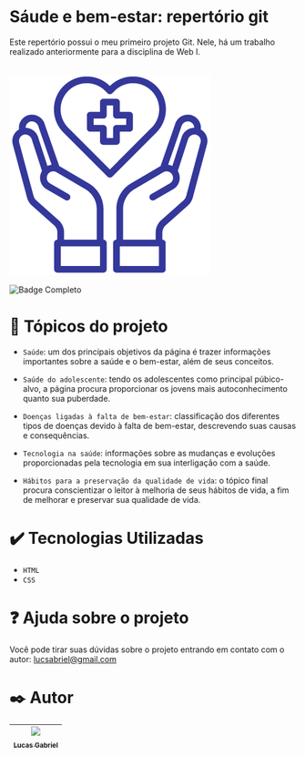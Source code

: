 <h1 > Sáude e bem-estar: repertório git  </h1>
Este repertório possui o meu primeiro projeto Git. Nele, há um trabalho realizado anteriormente para a disciplina de Web I.

<br>![Imagem Git](https://github.com/lucsabriel/Trabalho-de-Web/blob/main/saude-bem-estar.png)

![Badge Completo](https://img.shields.io/badge/Status-Completo-brightgreen)
<br>
 
 # :hammer: Tópicos do projeto

- `Saúde`: um dos principais objetivos da página é trazer informações importantes sobre a saúde e o bem-estar, além de seus conceitos.
 
- `Saúde do adolescente`: tendo os adolescentes como principal púbico-alvo, a página procura proporcionar os jovens mais autoconhecimento quanto sua puberdade. 

- `Doenças ligadas à falta de bem-estar`: classificação dos diferentes tipos de doenças devido à falta de bem-estar, descrevendo suas causas e consequências.

- `Tecnologia na saúde`: informações sobre as mudanças e evoluções proporcionadas pela tecnologia em sua interligação com a saúde.

- `Hábitos para a preservação da qualidade de vida`: o tópico final procura conscientizar o leitor à melhoria de seus hábitos de vida, a fim de melhorar e preservar sua qualidade de vida.

# :heavy_check_mark: Tecnologias Utilizadas

- `HTML`
- `CSS`

# :question: Ajuda sobre o projeto

Você pode tirar suas dúvidas sobre o projeto entrando em contato com o autor: lucsabriel@gmail.com

# :black_nib: Autor

| [<img src="https://avatars.githubusercontent.com/u/119265919?s=400&u=2d3877dd88e0f95733273164329345a52f35df7e&v=4" width=115><br><sub>Lucas Gabriel</sub>](https://github.com/lucsabriel) |
| :---: |
